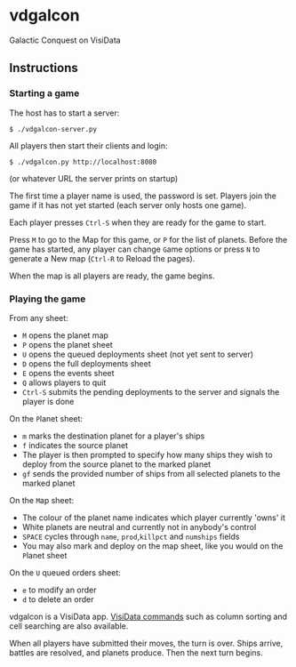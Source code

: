 # vdgalcon

Galactic Conquest on VisiData

## Instructions

### Starting a game

The host has to start a server:

    $ ./vdgalcon-server.py

All players then start their clients and login:

    $ ./vdgalcon.py http://localhost:8080

(or whatever URL the server prints on startup)

The first time a player name is used, the password is set.
Players join the game if it has not yet started (each server only hosts one game).

Each player presses `Ctrl-S` when they are ready for the game to start.

Press `M` to go to the Map for this game, or `P` for the list of planets.
Before the game has started, any player can change `G`ame options or press `N` to generate a New map (`Ctrl-R` to Reload the pages).

When the map is all players are ready, the game begins.

### Playing the game

From any sheet:

- `M` opens the planet map
- `P` opens the planet sheet
- `U` opens the queued deployments sheet (not yet sent to server)
- `D` opens the full deployments sheet
- `E` opens the events sheet
- `Q` allows players to quit
- `Ctrl-S` submits the pending deployments to the server and signals the player is done

On the `P`lanet sheet:
- `m` marks the destination planet for a player's ships
- `f` indicates the source planet
- The player is then prompted to specify how many ships they wish to deploy from the source planet to the marked planet
- `gf` sends the provided number of ships from all selected planets to the marked planet

On the `M`ap sheet:
- The colour of the planet name indicates which player currently 'owns' it
- White planets are neutral and currently not in anybody's control
- `SPACE` cycles through `name`, `prod`,`killpct` and `numships` fields
- You may also mark and deploy on the map sheet, like you would on the `P`lanet sheet

On the `U` queued orders sheet:
- `e` to modify an order
- `d` to delete an order

vdgalcon is a VisiData app. [VisiData commands](https://visidata.readthedocs.io/en/stable/user-guide/) such as column sorting and cell searching are also available.

When all players have submitted their moves, the turn is over.  Ships arrive, battles are resolved, and planets produce.  Then the next turn begins.


